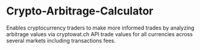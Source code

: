 # Crypto-Arbitrage-Calculator
Enables cryptocurrency traders to make more informed trades by analyzing arbitrage values via cryptowat.ch API trade values for all currencies across several markets including transactions fees.
